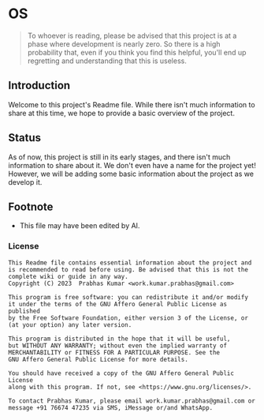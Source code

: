 # OS

> To whoever is reading, please be advised that this project is at a phase where development is nearly zero. So there is a high probability that, even if you think you find this helpful, you'll end up regretting and understanding that this is useless.


## Introduction

Welcome to this project's Readme file. While there isn't much information to share at this time, we hope to provide a basic overview of the project.


## Status

As of now, this project is still in its early stages, and there isn't much information to share about it. We don't even have a name for the project yet! However, we will be adding some basic information about the project as we develop it.


## Footnote

- This file may have been edited by AI.

### License


    This Readme file contains essential information about the project and is recommended to read before using. Be advised that this is not the complete wiki or guide in any way.
    Copyright (C) 2023  Prabhas Kumar <work.kumar.prabhas@gmail.com>

    This program is free software: you can redistribute it and/or modify
    it under the terms of the GNU Affero General Public License as published
    by the Free Software Foundation, either version 3 of the License, or
    (at your option) any later version.

    This program is distributed in the hope that it will be useful,
    but WITHOUT ANY WARRANTY; without even the implied warranty of
    MERCHANTABILITY or FITNESS FOR A PARTICULAR PURPOSE. See the
    GNU Affero General Public License for more details.

    You should have received a copy of the GNU Affero General Public License
    along with this program. If not, see <https://www.gnu.org/licenses/>.
    
    To contact Prabhas Kumar, please email work.kumar.prabhas@gmail.com or message +91 76674 47235 via SMS, iMessage or/and WhatsApp.
